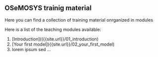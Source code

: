 ## OSeMOSYS trainig material

Here you can find a collection of training material onrganized in modules

Here is a list of the teaching modules available:
1. [Introduction](({{site.url}}/01_introduction)
1. [Your first model]){{site.url}}/02_your_first_model)
1. lorem ipsum sed ...

